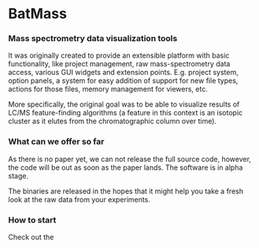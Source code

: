# BatMass
### Mass spectrometry data visualization tools

It was originally created to provide an extensible platform with basic functionality, like project management, raw mass-spectrometry data access, various GUI widgets and extension points. E.g. project system, option panels, a system for easy addition of support for new file types, actions for those files, memory management for viewers, etc.

More specifically, the original goal was to be able to visualize results of LC/MS feature-finding algorithms (a feature in this context is an isotopic cluster as it elutes from the chromatographic column over time).

### What can we offer so far

As there is no paper yet, we can not release the full source code, however, the code will be out as soon as the paper lands. The software is in alpha stage.

The binaries are released in the hopes that it might help you take a fresh look at the raw data from your experiments.

### How to start

Check out the 
